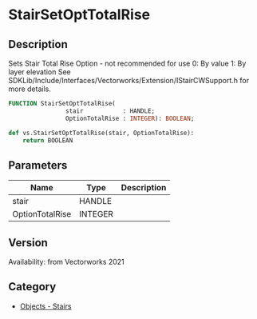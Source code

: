 # StairSetOptTotalRise

## Description
<lineList ident=2>
<line>
Sets Stair Total Rise Option - not recommended for use
</line>
<line>
0: By value
</line>
<line>
1: By layer elevation
</line>

<line>
See SDKLib/Include/Interfaces/Vectorworks/Extension/IStairCWSupport.h for more details.
</line>
</lineList>

```pascal
FUNCTION StairSetOptTotalRise(
				stair           : HANDLE;
				OptionTotalRise : INTEGER): BOOLEAN;
```

```python
def vs.StairSetOptTotalRise(stair, OptionTotalRise):
    return BOOLEAN
```

## Parameters
|Name|Type|Description|
|---|---|---|
|stair|HANDLE|   |
|OptionTotalRise|INTEGER|   |

## Version
Availability: from Vectorworks 2021

## Category
* [Objects - Stairs](../Categories/Objects%20-%20Stairs.md)
